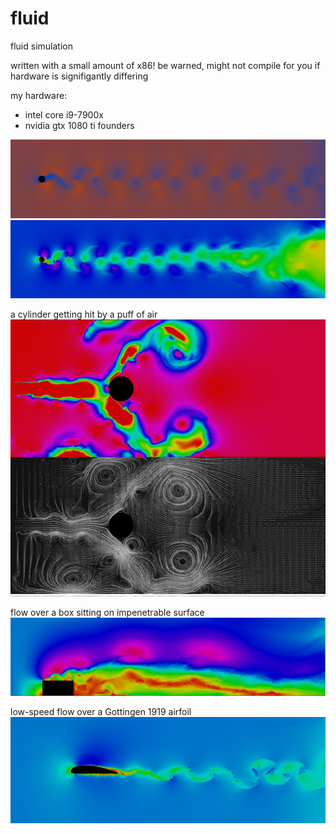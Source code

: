 # fluid
fluid simulation 

written with a small amount of x86! be warned, might not compile for you if hardware is signifigantly differing 

my hardware: 
- intel core i9-7900x
- nvidia gtx 1080 ti founders 

![alt text](https://github.com/adambigg-s/fluid/blob/main/examples/sphere_karman_street.png)
![alt text](https://github.com/adambigg-s/fluid/blob/main/examples/cylinder_karman_street.png)

a cylinder getting hit by a puff of air 
![alt text](https://github.com/adambigg-s/fluid/blob/main/examples/cylinder_stream_composite.png)

flow over a box sitting on impenetrable surface
![alt text](https://github.com/adambigg-s/fluid/blob/main/examples/low_speed_box_flow.png)

low-speed flow over a Gottingen 1919 airfoil 
![alt text](https://github.com/adambigg-s/fluid/blob/main/examples/gottingen_1919.png)
